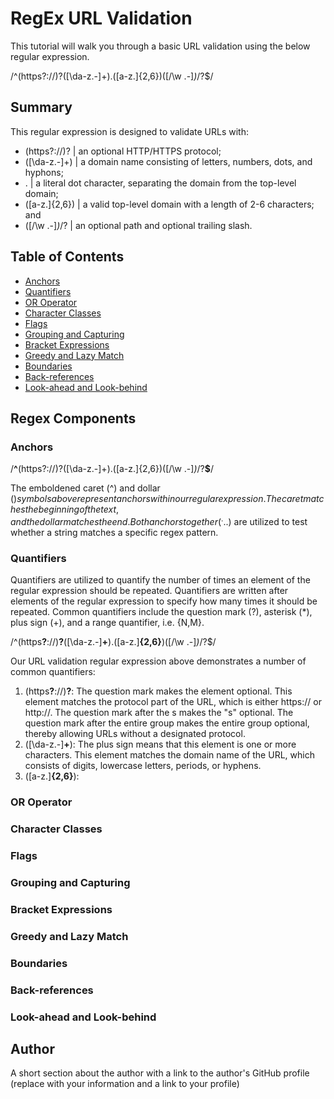 # RegEx URL Validation

This tutorial will walk you through a basic URL validation using the below regular expression.

/^(https?:\/\/)?([\da-z\.-]+)\.([a-z\.]{2,6})([\/\w \.-]*)*\/?$/

## Summary

This regular expression is designed to validate URLs with:
* (https?:\/\/)?    | an optional HTTP/HTTPS protocol;
* ([\da-z\.-]+)     | a domain name consisting of letters, numbers, dots, and hyphons;
* \.                | a literal dot character, separating the domain from the top-level domain;
* ([a-z\.]{2,6})    | a valid top-level domain with a length of 2-6 characters; and
* ([\/\w \.-]*)*\/? | an optional path and optional trailing slash.


## Table of Contents

- [Anchors](#anchors)
- [Quantifiers](#quantifiers)
- [OR Operator](#or-operator)
- [Character Classes](#character-classes)
- [Flags](#flags)
- [Grouping and Capturing](#grouping-and-capturing)
- [Bracket Expressions](#bracket-expressions)
- [Greedy and Lazy Match](#greedy-and-lazy-match)
- [Boundaries](#boundaries)
- [Back-references](#back-references)
- [Look-ahead and Look-behind](#look-ahead-and-look-behind)

## Regex Components

### Anchors

/<strong>^</strong>(https?:\/\/)?([\da-z\.-]+)\.([a-z\.]{2,6})([\/\w \.-]*)*\/?<strong>$</strong>/

The emboldened caret (^) and dollar ($) symbols above represent anchors within our regular expression. The caret matches the beginning of the text, and the dollar matches the end. Both anchors together (^...$) are utilized to test whether a string matches a specific regex pattern.

### Quantifiers

Quantifiers are utilized to quantify the number of times an element of the regular expression should be repeated. Quantifiers are written after elements of the regular expression to specify how many times it should be repeated. Common quantifiers include the question mark (?), asterisk (*), plus sign (+), and a range quantifier, i.e. {N,M}.

/^(https<strong>?</strong>:\/\/)<strong>?</strong>([\da-z\.-]<strong>+</strong>)\.([a-z\.]<strong>{2,6}</strong>)([\/\w \.-]<strong>*</strong>)<strong>*</strong>\/?$/

Our URL validation regular expression above demonstrates a number of common quantifiers:

1. (https<strong>?</strong>:\/\/)<strong>?</strong>: The question mark makes the element optional. This element matches the protocol part of the URL, which is either https:// or http://. The question mark after the s makes the "s" optional. The question mark after the entire group makes the entire group optional, thereby allowing URLs without a designated protocol.
2. ([\da-z\.-]<strong>+</strong>): The plus sign means that this element is one or more characters. This element matches the domain name of the URL, which consists of digits, lowercase letters, periods, or hyphens.
3. ([a-z\.]<strong>{2,6}</strong>): 



### OR Operator

### Character Classes

### Flags

### Grouping and Capturing

### Bracket Expressions

### Greedy and Lazy Match

### Boundaries

### Back-references

### Look-ahead and Look-behind

## Author

A short section about the author with a link to the author's GitHub profile (replace with your information and a link to your profile)

